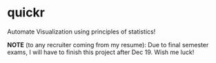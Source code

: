 # quickr
Automate Visualization using principles of statistics!

__NOTE__ (to any recruiter coming from my resume): Due to final semester exams, I will have to finish this project after Dec 19. Wish me luck!
